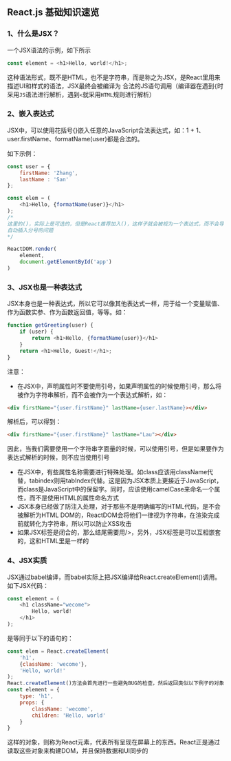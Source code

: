 ## React.js 基础知识速览
### 1、什么是JSX？
一个JSX语法的示例，如下所示
```js
const element = <h1>Hello, world!</h1>;
```
这种语法形式，既不是HTML，也不是字符串，而是称之为JSX，是React里用来描述UI和样式的语法，JSX最终会被编译为
合法的JS语句调用（编译器在遇到`{`时采用`JS`语法进行解析，遇到`<`就采用`HTML`规则进行解析）

### 2、嵌入表达式
JSX中，可以使用花括号{}嵌入任意的JavaScript合法表达式，如：1 + 1、user.firstName、formatName(user)都是合法的。

如下示例：
```js
const user = {
    firstName: 'Zhang',
    lastName : 'San'
};

const elem = (
    <h1>Hello, {formatName(user)}</h1>
);
/*
这里的()，实际上是可选的，但是React推荐加入()，这样子就会被视为一个表达式，而不会导致
自动插入分号的问题
*/

ReactDOM.render(
    element,
    document.getElementById('app')
)
```

### 3、JSX也是一种表达式
JSX本身也是一种表达式，所以它可以像其他表达式一样，用于给一个变量赋值、作为函数实参、作为函数返回值，等等。如：
```js
function getGreeting(user) {
    if (user) {
        return <h1>Hello, {formatName(user)}</h1>
    }
    return <h1>Hello, Guest!</h1>;
}
```
注意：
- 在JSX中，声明属性时不要使用引号，如果声明属性的时候使用引号，那么将被作为字符串解析，而不会被作为一个表达式解析，如：
```html
<div firstName="{user.firstName}" lastName={user.lastName}></div>
```
解析后，可以得到：
```html
<div firstName="{user.firstName}" lastName="Lau"></div>
```
因此，当我们需要使用一个字符串字面量的时候，可以使用引号，但是如果要作为表达式解析的时候，则不应当使用引号
- 在JSX中，有些属性名称需要进行特殊处理。如class应该用className代替，tabindex则用tabIndex代替。这是因为JSX本质上更接近于JavaScript，而class是JavaScript中的保留字。同时，应该使用camelCase来命名一个属性，而不是使用HTML的属性命名方式
- JSX本身已经做了防注入处理，对于那些不是明确编写的HTML代码，是不会被解析为HTML DOM的，ReactDOM会将他们一律视为字符串，在渲染完成前就转化为字符串，所以可以防止XSS攻击
- 如果JSX标签是闭合的，那么结尾需要用/>，另外，JSX标签是可以互相嵌套的，这和HTML里是一样的

### 4、JSX实质
JSX通过babel编译，而babel实际上把JSX编译给React.createElement()调用。如下JSX代码：
```js
const element = (
    <h1 className="wecome">
        Hello, world!
    </h1>
);
```
是等同于以下的语句的：
```js
const elem = React.createElement(
    'h1',
    {className: 'wecome'},
    'Hello, world!'
);
React.createElement()方法会首先进行一些避免BUG的检查，然后返回类似以下例子的对象：
const element = {
    type: 'h1',
    props: {
        className: 'wecome',
        children: 'Hello, world'
    }
}
```
这样的对象，则称为React元素，代表所有呈现在屏幕上的东西。React正是通过读取这些对象来构建DOM，并且保持数据和UI同步的
